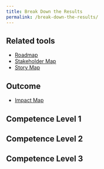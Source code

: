 ```yaml
---
title: Break Down the Results
permalink: /break-down-the-results/
---
```


## Related tools

* [Roadmap](https://manual.advancedproductowner.com/roadmap/)
* [Stakeholder Map](https://manual.advancedproductowner.com/stakeholder-mapping/)
* [Story Map](https://manual.advancedproductowner.com/story-map/)

## Outcome

* [Impact Map](https://manual.advancedproductowner.com/impact-map/)

## Competence Level 1

## Competence Level 2

## Competence Level 3
